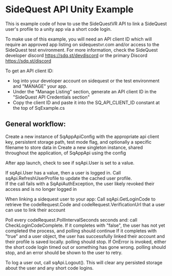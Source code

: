# SideQuest API Unity Example
This is example code of how to use the SideQuestVR API to link a SideQuest user's profile to a unity app via a short code login.

To make use of this example, you will need an API client ID which will require an approved app listing on sidequestvr.com and/or access to the SideQuest test environment.
For more information, check the SideQuest developer discord https://sdq.st/devdiscord or the primary Discord https://sdq.st/discord

To get an API client ID:
* log into your developer account on sidequest or the test environment and "MANAGE" your app.
* Under the "Manage Listing" section, generate an API client ID in the "SideQuest API Credentials section"
* Copy the client ID and paste it into the SQ_API_CLIENT_ID constant at the top of SqExample.cs

## General workflow:
Create a new instance of SqAppApiConfig with the appropriate api client key, persistent storage path, test mode flag, and optionally a specific filename to store data in
Create a new singleton instance, shared throughout the application, of SqAppApi using the config

After app launch, check to see if sqApi.User is set to a value.

 If sqApi.User has a value, then a user is logged in.
     Call sqApi.RefreshUserProfile to update the cached user profile.  
     If the call fails with a SqApiAuthException, the user likely revoked their access and is no longer logged in
     
When linking a sidequest user to your app:
     Call sqApi.GetLoginCode to retrieve the codeRequest.Code and codeRequest.VerificationUrl that a user can use to link their account
     
   Poll every codeRequest.PollIntervalSeconds seconds and:
       call CheckLoginCodeComplete.
       If it completes with "false", the user has not yet completed the process, and polling should continue
       If it completes with "true" and a user object, the user has successfully linked their account and their profile is saved locally.  polling should stop.
       If OnError is invoked, either the short code login timed out or something has gone wrong. polling should stop, and an error should be shown to the user to retry.

To log a user out, call sqApi.Logout().  This will clear any persisted storage about the user and any short code logins.
